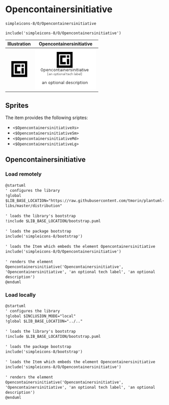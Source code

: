 # Opencontainersinitiative


```text
simpleicons-8/O/Opencontainersinitiative
```

```text
include('simpleicons-8/O/Opencontainersinitiative')
```



| Illustration | Opencontainersinitiative |
| :---: | :---: |
| ![illustration for Illustration](../../simpleicons-8/O/Opencontainersinitiative.png) | ![illustration for Opencontainersinitiative](../../simpleicons-8/O/Opencontainersinitiative.Local.png) |



## Sprites
The item provides the following sriptes:

- `<$OpencontainersinitiativeXs>`
- `<$OpencontainersinitiativeSm>`
- `<$OpencontainersinitiativeMd>`
- `<$OpencontainersinitiativeLg>`





## Opencontainersinitiative

### Load remotely
```plantuml
@startuml
' configures the library
!global $LIB_BASE_LOCATION="https://raw.githubusercontent.com/tmorin/plantuml-libs/master/distribution"

' loads the library's bootstrap
!include $LIB_BASE_LOCATION/bootstrap.puml

' loads the package bootstrap
include('simpleicons-8/bootstrap')

' loads the Item which embeds the element Opencontainersinitiative
include('simpleicons-8/O/Opencontainersinitiative')

' renders the element
Opencontainersinitiative('Opencontainersinitiative', 'Opencontainersinitiative', 'an optional tech label', 'an optional description')
@enduml
```

### Load locally
```plantuml
@startuml
' configures the library
!global $INCLUSION_MODE="local"
!global $LIB_BASE_LOCATION="../.."

' loads the library's bootstrap
!include $LIB_BASE_LOCATION/bootstrap.puml

' loads the package bootstrap
include('simpleicons-8/bootstrap')

' loads the Item which embeds the element Opencontainersinitiative
include('simpleicons-8/O/Opencontainersinitiative')

' renders the element
Opencontainersinitiative('Opencontainersinitiative', 'Opencontainersinitiative', 'an optional tech label', 'an optional description')
@enduml
```

